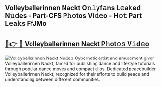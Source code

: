 ## Volleyballerinnen Nackt O𝚗𝚕yf𝚊ns L𝚎a𝚔ed N𝚞𝚍es - Part-CFS P𝚑𝚘tos Vi𝚍𝚎o - H𝚘𝚝 Part L𝚎a𝚔s FfJMo

# <h2><a href="http://kf3vhy5.oniu.top/?m=Volleyballerinnen+Nackt">🔗👉 🔴 Volleyballerinnen Nackt P𝚑ot𝚘𝚜 V𝚒d𝚎o</a></h2>

[![Volleyballerinnen Nackt Nu𝚍e𝚜](https://i.imgur.com/0qMVB7G.gif)](http://kf3vhy5.oniu.top/?m=Volleyballerinnen+Nackt)
Cybernetic artist and amusement giver Volleyballerinnen Nackt, famed for publishing dance and lifestyle tutorials through popular dance moves and compact clips. Dedicated peacebuilder Volleyballerinnen Nackt, recognized for their efforts to build peace and understanding between different communities.  
